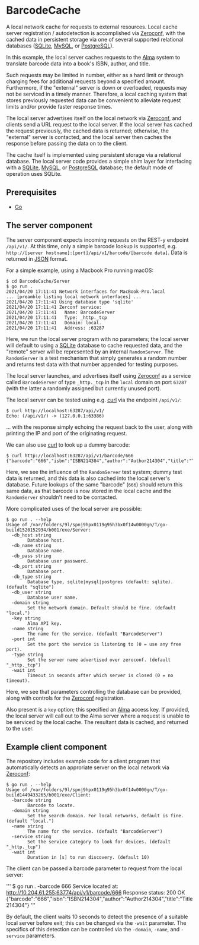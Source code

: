 # BarcodeCache

A local network cache for requests to external resources. Local cache server registration / autodetection is accomplished via [Zeroconf](http://www.zeroconf.org), with the cached data in persistent storage via one of several supported relational databases ([SQLite](https://www.sqlite.org/index.html), [MySQL](https://www.mysql.com), or [PostgreSQL](https://www.postgresql.org)).

In this example, the local server caches requests to the [Alma](https://exlibrisgroup.com/products/alma-library-services-platform/) system to translate barcode data into a book's ISBN, author, and title.

Such requests may be limited in number, either as a hard limit or through charging fees for additional requests beyond a specified amount. Furthermore, if the "external" server is down or overloaded, requests may not be serviced in a timely manner. Therefore, a local caching system that stores previously requested data can be convenient to alleviate request limits and/or provide faster response times.

The local server advertises itself on the local network via [Zeroconf](http://www.zeroconf.org), and clients send a URL request to the local server. If the local server has cached the request previously, the cached data is returned; otherwise, the "external" server is contacted, and the local server then caches the response before passing the data on to the client.

The cache itself is implemented using persistent storage via a relational database. The local server code provides a simple shim layer for interfacing with a [SQLite](https://www.sqlite.org/index.html), [MySQL](https://www.mysql.com), or [PostgreSQL](https://www.postgresql.org) database; the default mode of operation uses SQLite.

## Prerequisites

- [Go](https://golang.org)

## The server component

The server component expects incoming requests on the REST-y endpoint `/api/v1/`. At this time, only a simple barcode lookup is supported, e.g. `http://[server hostname]:[port]/api/v1/barcode/[barcode data]`. Data is returned in [JSON](https://www.json.org/json-en.html) format.

For a simple example, using a Macbook Pro running macOS:

```
$ cd BarcodeCache/Server
$ go run .
2021/04/20 17:11:41 Network interfaces for MacBook-Pro.local
... [preamble listing local network interfaces] ...
2021/04/20 17:11:41 Using database type 'sqlite'
2021/04/20 17:11:41 Zerconf service:
2021/04/20 17:11:41   Name: BarcodeServer
2021/04/20 17:11:41   Type: _http._tcp
2021/04/20 17:11:41   Domain: local.
2021/04/20 17:11:41   Address: :63287
```

Here, we run the local server program with no parameters; the local server will default to using a [SQLite](https://www.sqlite.org/index.html) database to cache requested data, and the "remote" server will be represented by an internal `RandomServer`. The `RandomServer` is a test mechanism that simply generates a random number and returns test data with that number appended for testing purposes.

The local server launches, and advertises itself using [Zeroconf](http://www.zeroconf.org) as a service called `BarcodeServer` of type `_http._tcp` in the `local` domain on port `63287` (with the latter a randomly assigned but currently unused port).

The local server can be tested using e.g. [curl](https://curl.se) via the endpoint `/api/v1/`:

```
$ curl http://localhost:63287/api/v1/
Echo: (/api/v1/) -> (127.0.0.1:63386)
```

... with the response simply echoing the request back to the user, along with printing the IP and port of the originating request.

We can also use [curl](https://curl.se) to look up a dummy barcode:

```
$ curl http://localhost:63287/api/v1/barcode/666
{"barcode":"666","isbn":"ISBN214304","author":"Author214304","title":"Title214304"}
```

Here, we see the influence of the `RandomServer` test system; dummy test data is returned, and this data is also cached into the local server's database. Future lookups of the same "barcode" (`666`) should return this same data, as that barcode is now stored in the local cache and the `RandomServer` shouldn't need to be contacted.

More complicated uses of the local server are possible:

```
$ go run . --help
Usage of /var/folders/9l/spnj9hpx0119g95h3bx0f14w0000gn/T/go-build1520152934/b001/exe/Server:
  -db_host string
    	Database host.
  -db_name string
    	Database name.
  -db_pass string
    	Database user password.
  -db_port string
    	Database port.
  -db_type string
    	Database type, sqlite|mysql|postgres (default: sqlite). (default "sqlite")
  -db_user string
    	Database user name.
  -domain string
    	Set the network domain. Default should be fine. (default "local.")
  -key string
    	Alma API key.
  -name string
    	The name for the service. (default "BarcodeServer")
  -port int
    	Set the port the service is listening to (0 = use any free port).
  -type string
    	Set the server name advertised over zeroconf. (default "_http._tcp")
  -wait int
    	Timeout in seconds after which server is closed (0 = no timeout).
```

Here, we see that parameters controlling the database can be provided, along with controls for the [Zeroconf](http://www.zeroconf.org) registration.

Also present is a `key` option; this specified an [Alma](https://exlibrisgroup.com/products/alma-library-services-platform/) access key. If provided, the local server will call out to the Alma server where a request is unable to be serviced by the local cache. The resultant data is cached, and returned to the user.

## Example client component

The repository includes example code for a client program that automatically detects an approriate server on the local network via [Zeroconf](http://www.zeroconf.org):

```
$ go run . --help
Usage of /var/folders/9l/spnj9hpx0119g95h3bx0f14w0000gn/T/go-build1449433265/b001/exe/Client:
  -barcode string
    	Barcode to locate.
  -domain string
    	Set the search domain. For local networks, default is fine. (default "local.")
  -name string
    	The name for the service. (default "BarcodeServer")
  -service string
    	Set the service category to look for devices. (default "_http._tcp")
  -wait int
    	Duration in [s] to run discovery. (default 10)
```

The client can be passed a barcode parameter to request from the local server:

'''
$ go run . -barcode 666
Service located at:  http://10.204.61.255:63774/api/v1/barcode/666
Response status: 200 OK
{"barcode":"666","isbn":"ISBN214304","author":"Author214304","title":"Title214304"}
'''

By default, the client waits 10 seconds to detect the presence of a suitable local server before exit; this can be changed via the `-wait` parameter. The specifics of this detection can be controlled via the `-domain`, `-name`, and `-service` parameters.
